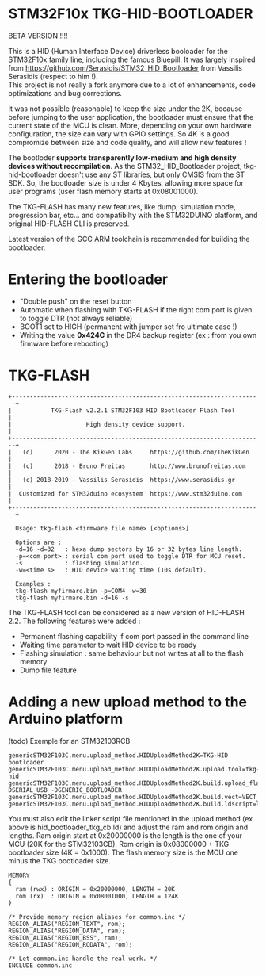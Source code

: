 # STM32F10x TKG-HID-BOOTLOADER

BETA VERSION !!!!


This is a HID (Human Interface Device) driverless booloader for the STM32F10x family line, including the famous Bluepill.  It was largely inspired from https://github.com/Serasidis/STM32_HID_Bootloader from Vassilis Serasidis (respect to him !).  
This project is not really a fork anymore due to a lot of enhancements, code optimizations and bug corrections.

It was not possible (reasonable) to keep the size under the 2K, because before jumping to the user application, the bootloader must ensure that the current state of the MCU is clean. More, depending on your own hardware configuration, the size can vary with GPIO settings. So 4K is a good compromize between size and code quality, and will allow new features !

The bootloder **supports transparently low-medium and high density devices without recompilation**. 
As the STM32_HID_Bootloader project, tkg-hid-bootloader doesn't use any ST libraries, but only CMSIS from the ST SDK. So, the bootloader size is under 4 Kbytes, allowing more space for user programs (user flash memory starts at 0x08001000).

The TKG-FLASH has many new features, like dump, simulation mode, progression bar, etc... and compatibilty with the STM32DUINO platform, and original HID-FLASH CLI is preserved.

Latest version of the GCC ARM toolchain is recommended for building the bootloader.

# Entering the bootloader

* "Double push" on the reset button
* Automatic when flashing with TKG-FLASH if the right com port is given to toggle DTR (not always reliable)
* BOOT1 set to HIGH (permanent with jumper set fro ultimate case !)
* Writing the value **0x424C** in the DR4 backup register (ex : from you own firmware before rebooting) 


# TKG-FLASH
``````
+-----------------------------------------------------------------------+
|           TKG-Flash v2.2.1 STM32F103 HID Bootloader Flash Tool        |
|                     High density device support.                      |
+-----------------------------------------------------------------------+
|   (c)      2020 - The KikGen Labs     https://github.com/TheKikGen    |
|   (c)      2018 - Bruno Freitas       http://www.brunofreitas.com     |
|   (c) 2018-2019 - Vassilis Serasidis  https://www.serasidis.gr        |
|  Customized for STM32duino ecosystem  https://www.stm32duino.com      |
+-----------------------------------------------------------------------+

  Usage: tkg-flash <firmware file name> [<options>]

  Options are :
  -d=16 -d=32   : hexa dump sectors by 16 or 32 bytes line length.
  -p=<com port> : serial com port used to toggle DTR for MCU reset.
  -s            : flashing simulation.
  -w=<time s>   : HID device waiting time (10s default).

  Examples :
  tkg-flash myfirmare.bin -p=COM4 -w=30
  tkg-flash myfirmare.bin -d=16 -s
``````

The TKG-FLASH tool can be considered as a new version of HID-FLASH 2.2.  The following features were added :
* Permanent flashing capability if com port passed in the command line
* Waiting time parameter to wait HID device to be ready
* Flashing simulation : same behaviour but not writes at all to the flash memory
* Dump file feature

# Adding a new upload method to the Arduino platform
(todo)
Exemple for an STM32103RCB
``````
genericSTM32F103C.menu.upload_method.HIDUploadMethod2K=TKG-HID bootloader
genericSTM32F103C.menu.upload_method.HIDUploadMethod2K.upload.tool=tkg-hid
genericSTM32F103C.menu.upload_method.HIDUploadMethod2K.build.upload_flags=-DSERIAL_USB -DGENERIC_BOOTLOADER
genericSTM32F103C.menu.upload_method.HIDUploadMethod2K.build.vect=VECT_TAB_ADDR=0x8001000
genericSTM32F103C.menu.upload_method.HIDUploadMethod2K.build.ldscript=ld/hid_bootloader_tkg_cb.ld
``````
You must also edit the linker script file mentioned in the upload method (ex above is hid_bootloader_tkg_cb.ld) and adjust the ram and rom origin and lengths. Ram origin start at 0x20000000 is the length is the one of your MCU (20K for the STM32103CB). Rom origin is 0x08000000 + TKG bootloader size (4K = 0x1000).  The flash memory size is the MCU one minus the TKG bootloader size. 

``````
MEMORY
{
  ram (rwx) : ORIGIN = 0x20000000, LENGTH = 20K
  rom (rx)  : ORIGIN = 0x08001000, LENGTH = 124K
}

/* Provide memory region aliases for common.inc */
REGION_ALIAS("REGION_TEXT", rom);
REGION_ALIAS("REGION_DATA", ram);
REGION_ALIAS("REGION_BSS", ram);
REGION_ALIAS("REGION_RODATA", rom);

/* Let common.inc handle the real work. */
INCLUDE common.inc
``````
